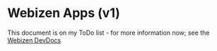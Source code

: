 # Webizen Apps (v1)

This document is on my ToDo list - for more information now; see the [Webizen DevDocs](https://devdocs.webizen.org/)